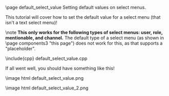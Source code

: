 \page default_select_value Setting default values on select menus.

This tutorial will cover how to set the default value for a select menu (that isn't a text select menu)!

\note **This only works for the following types of select menus: user, role, mentionable, and channel.** The default type of a select menu (as shown in \page components3 "this page") does not work for this, as that supports a "placeholder".

\include{cpp} default_select_value.cpp

If all went well, you should have something like this!

\image html default_select_value.png

\image html default_select_value_2.png
